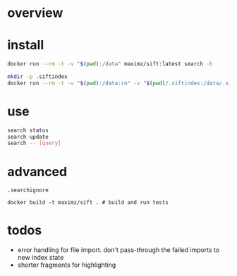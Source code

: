 # overview

# install

```bash
docker run --rm -t -v "$(pwd):/data" maximz/sift:latest search -h

mkdir -p .siftindex
docker run --rm -t -v "$(pwd):/data:ro" -v "$(pwd)/.siftindex:/data/.siftindex" maximz/sift:latest search status | less
```

# use

```bash
search status
search update
search -- [query]
```

# advanced

`.searchignore`

```
docker build -t maximz/sift . # build and run tests
```

# todos

* error handling for file import. don't pass-through the failed imports to new index state
* shorter fragments for highlighting